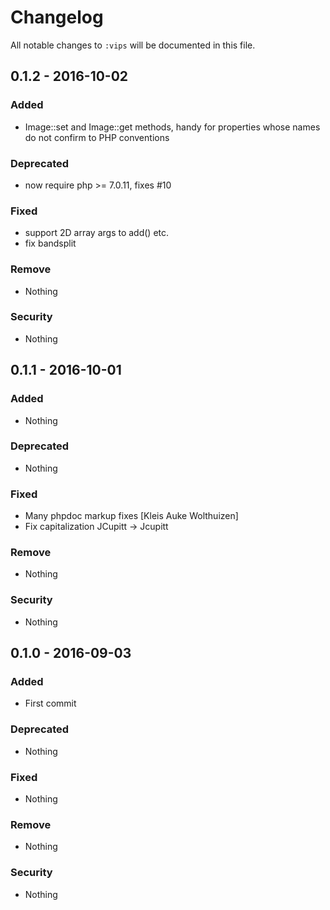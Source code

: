 # Changelog
All notable changes to `:vips` will be documented in this file.

## 0.1.2 - 2016-10-02

### Added
- Image::set and Image::get methods, handy for properties whose names do not
  confirm to PHP conventions

### Deprecated
- now require php >= 7.0.11, fixes #10

### Fixed
- support 2D array args to add() etc. 
- fix bandsplit

### Remove
- Nothing

### Security
- Nothing

## 0.1.1 - 2016-10-01

### Added
- Nothing

### Deprecated
- Nothing

### Fixed
- Many phpdoc markup fixes [Kleis Auke Wolthuizen]
- Fix capitalization JCupitt -> Jcupitt

### Remove
- Nothing

### Security
- Nothing

## 0.1.0 - 2016-09-03

### Added
- First commit

### Deprecated
- Nothing

### Fixed
- Nothing

### Remove
- Nothing

### Security
- Nothing
